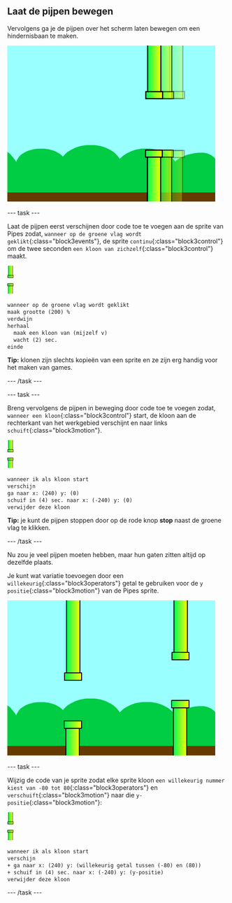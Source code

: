 ## Laat de pijpen bewegen

Vervolgens ga je de pijpen over het scherm laten bewegen om een hindernisbaan te maken.

![pijpen die over het scherm bewegen](images/flappy-clones-test.png)

--- task ---

Laat de pijpen eerst verschijnen door code toe te voegen aan de sprite van Pipes zodat, `wanneer op de groene vlag wordt geklikt`{:class="block3events"}, de sprite `continu`{:class="block3control"} om de twee seconden `een kloon van zichzelf`{:class="block3control"} maakt.

![pijpen sprite](images/pipes-sprite.png)

```blocks3
wanneer op de groene vlag wordt geklikt
maak grootte (200) %
verdwijn
herhaal
  maak een kloon van (mijzelf v)
  wacht (2) sec.
einde
```

**Tip:** klonen zijn slechts kopieën van een sprite en ze zijn erg handig voor het maken van games.

--- /task ---

--- task ---

Breng vervolgens de pijpen in beweging door code toe te voegen zodat, `wanneer een kloon`{:class="block3control"} start, de kloon aan de rechterkant van het werkgebied verschijnt en naar links `schuift`{:class="block3motion"}.

![pijpen sprite](images/pipes-sprite.png)

```blocks3
wanneer ik als kloon start
verschijn
ga naar x: (240) y: (0)
schuif in (4) sec. naar x: (-240) y: (0)
verwijder deze kloon
```

**Tip:** je kunt de pijpen stoppen door op de rode knop **stop** naast de groene vlag te klikken.

--- /task ---

Nu zou je veel pijpen moeten hebben, maar hun gaten zitten altijd op dezelfde plaats.

Je kunt wat variatie toevoegen door een `willekeurig`{:class="block3operators"} getal te gebruiken voor de `y positie`{:class="block3motion"} van de Pipes sprite.

![pijpen op verschillende hoogtes](images/flappy-height-test.png)

--- task ---

Wijzig de code van je sprite zodat elke sprite kloon `een willekeurig nummer kiest van -80 tot 80`{:class="block3operators"} en `verschuift`{:class="block3motion"} naar die `y-positie`{:class="block3motion"}:

![pijpen sprite](images/pipes-sprite.png)

```blocks3
wanneer ik als kloon start
verschijn
+ ga naar x: (240) y: (willekeurig getal tussen (-80) en (80))
+ schuif in (4) sec. naar x: (-240) y: (y-positie)
verwijder deze kloon
```

--- /task ---